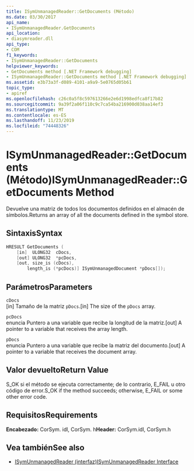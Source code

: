 ```yaml
---
title: ISymUnmanagedReader::GetDocuments (Método)
ms.date: 03/30/2017
api_name:
- ISymUnmanagedReader.GetDocuments
api_location:
- diasymreader.dll
api_type:
- COM
f1_keywords:
- ISymUnmanagedReader::GetDocuments
helpviewer_keywords:
- GetDocuments method [.NET Framework debugging]
- ISymUnmanagedReader::GetDocuments method [.NET Framework debugging]
ms.assetid: e3b73a3f-d089-4101-a9a9-5e0765d05b61
topic_type:
- apiref
ms.openlocfilehash: c26c0a5f8c597613266e2e6d1998edfca8f17b82
ms.sourcegitcommit: 9a39f2a06f110c9c7ca54ba216900d038aa14ef3
ms.translationtype: MT
ms.contentlocale: es-ES
ms.lasthandoff: 11/23/2019
ms.locfileid: "74448326"
---
```

# <a name="isymunmanagedreadergetdocuments-method"></a><span data-ttu-id="666e2-102">ISymUnmanagedReader::GetDocuments (Método)</span><span class="sxs-lookup"><span data-stu-id="666e2-102">ISymUnmanagedReader::GetDocuments Method</span></span>
<span data-ttu-id="666e2-103">Devuelve una matriz de todos los documentos definidos en el almacén de símbolos.</span><span class="sxs-lookup"><span data-stu-id="666e2-103">Returns an array of all the documents defined in the symbol store.</span></span>  
  
## <a name="syntax"></a><span data-ttu-id="666e2-104">Sintaxis</span><span class="sxs-lookup"><span data-stu-id="666e2-104">Syntax</span></span>  
  
```cpp  
HRESULT GetDocuments (  
    [in]  ULONG32  cDocs,  
    [out] ULONG32  *pcDocs,  
    [out, size_is (cDocs),  
        length_is (*pcDocs)] ISymUnmanagedDocument *pDocs[]);  
```  
  
## <a name="parameters"></a><span data-ttu-id="666e2-105">Parámetros</span><span class="sxs-lookup"><span data-stu-id="666e2-105">Parameters</span></span>  
 `cDocs`  
 <span data-ttu-id="666e2-106">[in] Tamaño de la matriz `pDocs`.</span><span class="sxs-lookup"><span data-stu-id="666e2-106">[in] The size of the `pDocs` array.</span></span>  
  
 `pcDocs`  
 <span data-ttu-id="666e2-107">enuncia Puntero a una variable que recibe la longitud de la matriz.</span><span class="sxs-lookup"><span data-stu-id="666e2-107">[out] A pointer to a variable that receives the array length.</span></span>  
  
 `pDocs`  
 <span data-ttu-id="666e2-108">enuncia Puntero a una variable que recibe la matriz del documento.</span><span class="sxs-lookup"><span data-stu-id="666e2-108">[out] A pointer to a variable that receives the document array.</span></span>  
  
## <a name="return-value"></a><span data-ttu-id="666e2-109">Valor devuelto</span><span class="sxs-lookup"><span data-stu-id="666e2-109">Return Value</span></span>  
 <span data-ttu-id="666e2-110">S_OK si el método se ejecuta correctamente; de lo contrario, E_FAIL u otro código de error.</span><span class="sxs-lookup"><span data-stu-id="666e2-110">S_OK if the method succeeds; otherwise, E_FAIL or some other error code.</span></span>  
  
## <a name="requirements"></a><span data-ttu-id="666e2-111">Requisitos</span><span class="sxs-lookup"><span data-stu-id="666e2-111">Requirements</span></span>  
 <span data-ttu-id="666e2-112">**Encabezado:** CorSym. idl, CorSym. h</span><span class="sxs-lookup"><span data-stu-id="666e2-112">**Header:** CorSym.idl, CorSym.h</span></span>  
  
## <a name="see-also"></a><span data-ttu-id="666e2-113">Vea también</span><span class="sxs-lookup"><span data-stu-id="666e2-113">See also</span></span>

- [<span data-ttu-id="666e2-114">ISymUnmanagedReader (interfaz)</span><span class="sxs-lookup"><span data-stu-id="666e2-114">ISymUnmanagedReader Interface</span></span>](../../../../docs/framework/unmanaged-api/diagnostics/isymunmanagedreader-interface.md)
